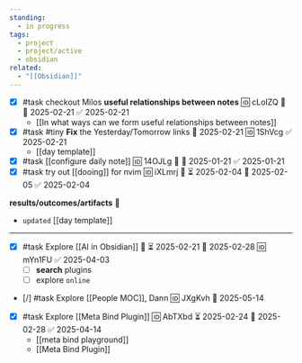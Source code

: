 ```yaml
---
standing:
  - in progress
tags:
  - project
  - project/active
  - obsidian
related:
  - "[[Obsidian]]"
---
```

- [x] #task checkout Milos **useful relationships between notes** 🆔 cLoIZQ 🔼 📅 2025-02-21 ✅ 2025-02-21
	- [[In what ways can we form useful relationships between notes]]
- [x] #task #tiny **Fix** the Yesterday/Tomorrow links 📅 2025-02-21 🆔 1ShVcg ✅ 2025-02-21
	- [[day template]]
- [x] #task [[configure daily note]] 🆔 14OJLg 🔼 📅 2025-01-21 ✅ 2025-01-21
- [x] #task try out [[dooing]] for nvim 🆔 iXLmrj 🔼 ⏳ 2025-02-04 📅 2025-02-05 ✅ 2025-02-04
 
**results/outcomes/artifacts** 💠
 - `updated` [[day template]]
---

- [x] #task Explore [[AI in Obsidian]] 🔼 ⏳ 2025-02-21 📅 2025-02-28 🆔 mYn1FU ✅ 2025-04-03
	- [ ] **search** plugins
	- [ ] explore `online`

- [/] #task Explore [[People MOC]], Dann 🆔 JXgKvh 📅 2025-05-14
	
- [x] #task Explore [[Meta Bind Plugin]] 🆔 AbTXbd ⏳ 2025-02-24 📅 2025-02-28 ✅ 2025-04-14
	- [[meta bind playground]]
	- [[Meta Bind Plugin]]